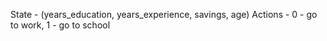 State - (years_education, years_experience, savings, age)
Actions - 0 - go to work, 1 - go to school

